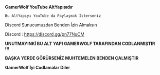 **GamerWolf YouTube AltYapısıdır**

```Bu AltYapıyı YouTube da Paylaşmak İsterseniz ```

Discord Sunucumuzdan Benden İzin Almalısın

Discord : https://discord.gg/pn77NuCM



**UNUTMAYINKİ BU ALT  YAPI GAMERWOLF TARAFINDAN CODLANMIŞTIR !!!**

**BAŞKA YERDE GÖRÜRSENİZ MUHTEMELEN BENDEN ÇALMIŞTIR**


**GamerWolf İyi Codlamalar Diler**

